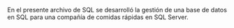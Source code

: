En el presente archivo de SQL se desarrolló la gestión de una base de datos en SQL para una compañía de comidas rápidas en SQL Server. 
